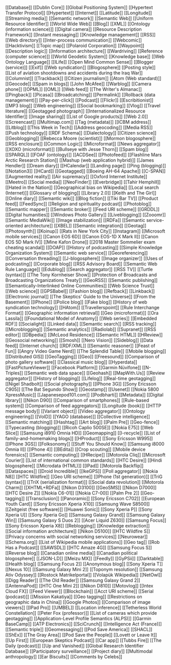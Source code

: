 [[Database]]
[[Dublin Core]]
[[Global Positioning System]]
[[Hypertext Transfer Protocol]]
[[Hypertext]]
[[Internet]]
[[Latitude]]
[[Longitude]]
[[Streaming media]]
[[Semantic network]]
[[Semantic Web]]
[[Uniform Resource Identifier]]
[[World Wide Web]]
[[Blog]]
[[XML]]
[[Ontology (information science)]]
[[Digital camera]]
[[Resource Description Framework]]
[[Instant messaging]]
[[Knowledge management]]
[[RSS]]
[[Web directory]]
[[Inter-process communication]]
[[Webcomic]]
[[Hacktivism]]
[[Topic map]]
[[Polaroid Corporation]]
[[Waypoint]]
[[Description logic]]
[[Information architecture]]
[[Wardriving]]
[[Reference (computer science)]]
[[World Geodetic System]]
[[Knowledge base]]
[[Web Ontology Language]]
[[ILife]]
[[Open Mind Common Sense]]
[[Blogger (service)]]
[[Exif]]
[[Web syndication]]
[[Blogosphere]]
[[Posting style]]
[[List of aviation shootdowns and accidents during the Iraq War]]
[[Columnist]]
[[Trackback]]
[[Citizen journalism]]
[[Atom (Web standard)]]
[[Geocode]]
[[Spam in blogs]]
[[John McAfee]]
[[Warblog]]
[[Camera phone]]
[[OPML]]
[[OML]]
[[Web feed]]
[[The Writer's Almanac]]
[[Pingback]]
[[Picasa]]
[[Broadcatching]]
[[Permalink]]
[[Rollback (data management)]]
[[Pay-per-click]]
[[Podcast]]
[[Flickr]]
[[Escribitionist]]
[[MP3 blog]]
[[Web engineering]]
[[Social bookmarking]]
[[Vlog]]
[[Travel literature]]
[[Geotagged photograph]]
[[Internationalized Resource Identifier]]
[[Image sharing]]
[[List of Google products]]
[[Web 2.0]]
[[Screencast]]
[[Multimap.com]]
[[Tag (metadata)]]
[[ICBM address]]
[[Litblog]]
[[This Week in Tech]]
[[Address geocoding]]
[[Media RSS]]
[[Push technology]]
[[RDF Schema]]
[[Dialectology]]
[[Citizen science]]
[[Geoblogging]]
[[Rebecca Moore (scientist)]]
[[Mormon blogosphere]]
[[RSS enclosure]]
[[Common Logic]]
[[Microformat]]
[[News aggregator]]
[[XOXO (microformat)]]
[[Bullseye with Jesse Thorn]]
[[Spam blog]]
[[SPARQL]]
[[FOAF (ontology)]]
[[ACDSee]]
[[Photofeed]]
[[Flashline Mars Arctic Research Station]]
[[Mashup (web application hybrid)]]
[[James Hendler]]
[[Dream diary]]
[[HCalendar]]
[[Landing page]]
[[Ping (blogging)]]
[[Notation3]]
[[HCard]]
[[Geotagged]]
[[Boeing AH-64 Apache]]
[[C-SPAN]]
[[Augmented reality]]
[[Air supremacy]]
[[Oxford Internet Institute]]
[[Meetro]]
[[Social media]]
[[NeoFinder]]
[[Everbridge]]
[[Tahir Hemphill]]
[[Hated in the Nation]]
[[Geographical bias on Wikipedia]]
[[Local search (Internet)]]
[[Glossary of blogging]]
[[Library 2.0]]
[[Keith and The Girl]]
[[Online diary]]
[[Semantic wiki]]
[[Blog fiction]]
[[Tiki Bar TV]]
[[Product feed]]
[[FeedSync]]
[[Religion and spirituality podcast]]
[[Photoblog]]
[[Semantic mapper]]
[[Semantic broker]]
[[Feed URI scheme]]
[[GRDDL]]
[[Digital humanities]]
[[Windows Photo Gallery]]
[[Liveblogging]]
[[Zooomr]]
[[Semantic MediaWiki]]
[[Image stabilization]]
[[RDFa]]
[[Semantic service-oriented architecture]]
[[XBEL]]
[[Semantic integration]]
[[Geotag]]
[[Photosynth]]
[[Koinup]]
[[Rats in New York City]]
[[Instagram]]
[[Microsoft mobile services]]
[[Canon EOS 6D]]
[[Canon EOS-1D X Mark II]]
[[Canon EOS 5D Mark IV]]
[[Mine Kafon Drone]]
[[2018 Master Sommelier exam cheating scandal]]
[[DOAP]]
[[History of podcasting]]
[[Simple Knowledge Organization System]]
[[Semantic web service]]
[[Georeferencing]]
[[Conversation threading]]
[[J-blogosphere]]
[[Image organizer]]
[[Uses of podcasting]]
[[Corporate blog]]
[[RSS Advisory Board]]
[[Semantic Web Rule Language]]
[[Edublog]]
[[Search aggregator]]
[[RSS TV]]
[[Turtle (syntax)]]
[[The Tony Kornheiser Show]]
[[Protection of Broadcasts and Broadcasting Organizations Treaty]]
[[GeoRSS]]
[[Semantic publishing]]
[[Semantically-Interlinked Online Communities]]
[[Web Science Trust]]
[[Web science]]
[[GPSBabel]]
[[Fashion blog]]
[[Refback]]
[[Linkback]]
[[Electronic journal]]
[[The Skeptics' Guide to the Universe]]
[[From the Basement]]
[[IPhone]]
[[Police blog]]
[[Fake blog]]
[[History of web syndication technology]]
[[HAtom]]
[[Travellerspoint]]
[[Rule Interchange Format]]
[[Geographic information retrieval]]
[[Geo (microformat)]]
[[Ora Lassila]]
[[Foundational Model of Anatomy]]
[[Web series]]
[[Embedded RDF]]
[[Socialight]]
[[Linked data]]
[[Semantic search]]
[[RSS tracking]]
[[Microblogging]]
[[Semantic analytics]]
[[Radiolab]]
[[Supranet]]
[[RSS editor]]
[[DBpedia]]
[[McLeod Residence]]
[[Semantic HTML]]
[[HReview]]
[[Geosocial networking]]
[[Smosh]]
[[Nero Vision]]
[[Sideblog]]
[[Data feed]]
[[Internet church]]
[[RDF/XML]]
[[Semantic reasoner]]
[[Feast of Fun]]
[[Angry Video Game Nerd]]
[[The Splendid Table]]
[[Mobile blogging]]
[[Distributed GIS]]
[[GeoTagging]]
[[Geo]]
[[Freesound]]
[[Comparison of photo gallery software]]
[[Classical music blog]]
[[Hyperdata]]
[[FastPictureViewer]]
[[Facebook Platform]]
[[Garmin Nüvifone]]
[[N-Triples]]
[[Semantic web data space]]
[[Geohash]]
[[MapWith.Us]]
[[Review aggregator]]
[[History of blogging]]
[[Lifelog]]
[[Real-time geotagging]]
[[Nigel Shadbolt]]
[[Social photography]]
[[IPhone 3G]]
[[Sony Ericsson C905]]
[[The Bat Segundo Show]]
[[Geostamp]]
[[Usenet]]
[[Nokia 5800 XpressMusic]]
[[Japanesepod101.com]]
[[Podbharti]]
[[Metadata]]
[[Digital library]]
[[Nikon D90]]
[[Comparison of smartphones]]
[[Rule-based system]]
[[Comparison of feed aggregators]]
[[Longitude (book)]]
[[HTTP message body]]
[[Variant object]]
[[Video aggregator]]
[[Ontology engineering]]
[[VoID]]
[[YAGO (database)]]
[[Collective intelligence]]
[[Semantic matching]]
[[Hashtag]]
[[Art blog]]
[[Palm Pre]]
[[Geo-fence]]
[[Typecasting (blogging)]]
[[Ricoh Caplio 500SE]]
[[Nokia E75]]
[[Web Slice]]
[[Samsung i8910 Omnia HD]]
[[Geomapping]]
[[I-recycle]]
[[List of family-and-homemaking blogs]]
[[HProduct]]
[[Sony Ericsson W995]]
[[IPhone 3GS]]
[[Folksonomy]]
[[Stuff You Should Know]]
[[Samsung i8000 Omnia II]]
[[IPhone 4]]
[[BEdita]]
[[Crop scouting]]
[[Mobile device forensics]]
[[Semantic computing]]
[[HRecipe]]
[[Motorola Cliq]]
[[Microsoft Courier]]
[[List of international common standards]]
[[HTC Desire]]
[[Hindi blogosphere]]
[[Microdata (HTML)]]
[[IPad]]
[[Motorola Backflip]]
[[Dataspaces]]
[[Droid Incredible]]
[[IkeGPS]]
[[Poll aggregator]]
[[Nokia N8]]
[[HTC Wildfire]]
[[Geo URI scheme]]
[[IPhone (1st generation)]]
[[TriG (syntax)]]
[[TriX (serialization format)]]
[[Social data revolution]]
[[Motorola Charm]]
[[XHTML+RDFa]]
[[Nikon D3100]]
[[GeoSMS]]
[[Nikon D7000]]
[[HTC Desire Z]]
[[Nokia C6-01]]
[[Nokia C7-00]]
[[Palm Pre 2]]
[[Geo-tagging]]
[[Transclusion]]
[[Panoramio]]
[[Sony Ericsson C702]]
[[European Youth Card]]
[[Sony Ericsson Xperia X10]]
[[Samsung Wave S8500]]
[[Zeitgeist (free software)]]
[[Huawei Sonic]]
[[Sony Xperia P]]
[[Sony Xperia U]]
[[Sony Xperia Go]]
[[Samsung Galaxy Grand]]
[[Samsung Galaxy Win]]
[[Samsung Galaxy S Duos 2]]
[[Acer Liquid Z630]]
[[Samsung Focus]]
[[Sony Ericsson Xperia X8]]
[[Reblogging]]
[[Knowledge extraction]]
[[Social information architecture]]
[[Nikon D5100]]
[[HTC Wildfire S]]
[[Privacy concerns with social networking services]]
[[Neurowear]]
[[Schema.org]]
[[List of Wikipedia mobile applications]]
[[Geo tag]]
[[Rob Has a Podcast]]
[[SAWSDL]]
[[HTC Amaze 4G]]
[[Samsung Focus S]]
[[Reverse blog]]
[[Canadian online media]]
[[Canadian political blogosphere]]
[[JSON-LD]]
[[Meizu MX]]
[[Feedly]]
[[GyPSii]]
[[Darktable]]
[[Health blog]]
[[Samsung Focus 2]]
[[Anonymous blog]]
[[Sony Xperia T]]
[[Nexus 10]]
[[Samsung Galaxy Mini 2]]
[[Toponym resolution]]
[[Samsung Ativ Odyssey]]
[[Rostock Matrikelportal]]
[[Volapük Wikipedia]]
[[NetOwl]]
[[Digg Reader]]
[[The Old Reader]]
[[Samsung Galaxy Grand 2]]
[[AntennaPod]]
[[HTC One Mini 2]]
[[Nikon D810]]
[[Motovlog]]
[[Intex Cloud FX]]
[[Feed Viewer]]
[[Blockchain]]
[[Acct URI scheme]]
[[Serial (podcast)]]
[[Mission Kakatiya]]
[[Geo tagging]]
[[Restrictions on geographic data in China]]
[[Google Photos]]
[[Comparison of image viewers]]
[[IPad Pro]]
[[UMBEL]]
[[Location inference]]
[[Tetherless World Constellation]]
[[Peter Fox (professor)]]
[[List of cameras which provide geotagging]]
[[Application-Level Profile Semantics (ALPS)]]
[[Garmin BaseCamp]]
[[ATP Electronics]]
[[SciCrunch]]
[[Intelligence Act (France)]]
[[Semantic triple]]
[[Geomessaging]]
[[Pod Save America]]
[[SHACL]]
[[ShEx]]
[[The Gray Area]]
[[Pod Save the People]]
[[Lovett or Leave It]]
[[Up First]]
[[European Skeptics Podcast]]
[[Car app]]
[[Tubbs Fire]]
[[The Daily (podcast)]]
[[Up and Vanished]]
[[Global Research Identifier Database]]
[[Participatory surveillance]]
[[Project diary]]
[[Multimodal anthropology]]
[[Ear Biscuits]]
[[Comments by Celebs]]
